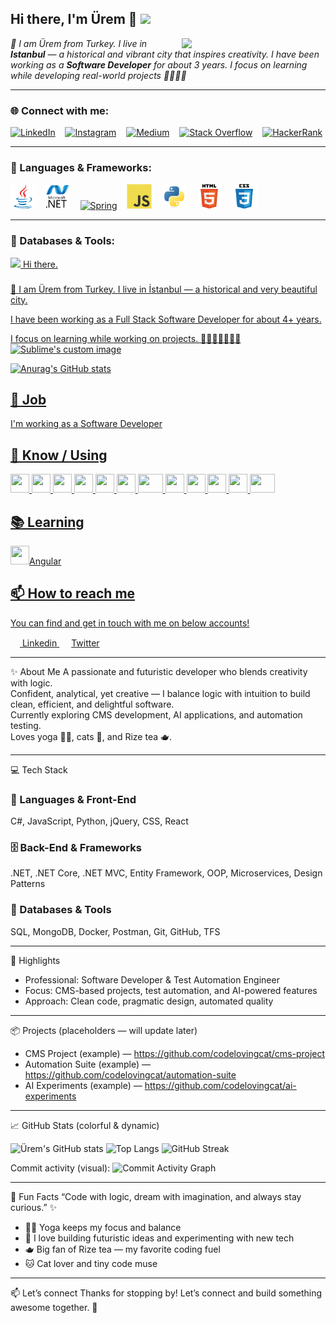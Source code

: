<h2> Hi there, I'm Ürem 👋 <img src="https://media.giphy.com/media/mGcNjsfWAjY5AEZNw6/giphy.gif" width="50"></h2>

<img align='right' src="https://media.giphy.com/media/ieyl9zmCjO4b4t6qoY/giphy.gif" width="230">

<p><em>🎯 I am Ürem from Turkey. I live in <b>Istanbul</b> — a historical and vibrant city that inspires creativity.  
I have been working as a <b>Software Developer</b> for about 3 years.  
I focus on learning while developing real-world projects 🚀👩🏼‍💻</em></p>

---

<h3>🌐 Connect with me:</h3>

<p>
<a href="https://www.linkedin.com/in/urem/" target="_blank"><img alt="LinkedIn" src="https://raw.githubusercontent.com/rahuldkjain/github-profile-readme-generator/master/src/images/icons/Social/linked-in-alt.svg" style="height:40px; width:40px" /></a>&nbsp; &nbsp;
<a href="https://www.instagram.com/urem.codes/" target="blank"><img alt="Instagram" src="https://raw.githubusercontent.com/rahuldkjain/github-profile-readme-generator/master/src/images/icons/Social/instagram.svg" style="height:40px; width:40px" /></a>&nbsp; 
&nbsp; 
<a href="https://medium.com/@urem" target="blank"><img alt="Medium" src="https://raw.githubusercontent.com/rahuldkjain/github-profile-readme-generator/master/src/images/icons/Social/medium.svg" style="height:40px; width:40px" /></a>&nbsp; 
&nbsp; 
<a href="https://stackoverflow.com/users/urem" target="blank"><img alt="Stack Overflow" src="https://raw.githubusercontent.com/rahuldkjain/github-profile-readme-generator/master/src/images/icons/Social/stack-overflow.svg" style="height:40px; width:40px" /></a>&nbsp; 
&nbsp; 
<a href="https://www.hackerrank.com/urem" target="blank"><img alt="HackerRank" src="https://raw.githubusercontent.com/rahuldkjain/github-profile-readme-generator/master/src/images/icons/Social/hackerrank.svg" style="height:40px; width:40px" /></a>
</p> 

---

<h3>🧠 Languages & Frameworks:</h3>

<p>
<a href="https://www.java.com" target="_blank"><img alt="Java" src="https://raw.githubusercontent.com/devicons/devicon/master/icons/java/java-original.svg" style="height:40px; width:40px" /></a>&nbsp;&nbsp;&nbsp;
<a href="https://dotnet.microsoft.com/" target="_blank"><img alt=".NET" src="https://raw.githubusercontent.com/devicons/devicon/master/icons/dot-net/dot-net-original-wordmark.svg" style="height:40px; width:40px" /></a>&nbsp;&nbsp;&nbsp;
<a href="https://spring.io/" target="_blank"><img alt="Spring" src="https://www.vectorlogo.zone/logos/springio/springio-icon.svg" style="height:40px; width:40px" /></a>&nbsp;&nbsp;&nbsp;
<a href="https://developer.mozilla.org/en-US/docs/Web/JavaScript" target="_blank"><img alt="JavaScript" src="https://raw.githubusercontent.com/devicons/devicon/master/icons/javascript/javascript-original.svg" style="height:40px; width:40px" /></a>&nbsp;&nbsp;&nbsp;
<a href="https://www.python.org/" target="_blank"><img alt="Python" src="https://raw.githubusercontent.com/devicons/devicon/master/icons/python/python-original.svg" style="height:40px; width:40px" /></a>&nbsp;&nbsp;&nbsp;
<a href="https://www.w3schools.com/html/" target="_blank"><img alt="HTML5" src="https://raw.githubusercontent.com/devicons/devicon/master/icons/html5/html5-original-wordmark.svg" style="height:40px; width:40px" /></a>&nbsp;&nbsp;&nbsp;
<a href="https://www.w3schools.com/css/" target="_blank"><img alt="CSS3" src="https://raw.githubusercontent.com/devicons/devicon/master/icons/css3/css3-original-wordmark.svg" style="height:40px; width:40px" /></a>&nbsp;&nbsp;&nbsp;
</p>

---

<h3>🧩 Databases & Tools:</h3>

<p>
<a href="https://www.











# <img src = "https://raw.githubusercontent.com/MartinHeinz/MartinHeinz/master/wave.gif" width = "50px"> Hi there.  
### 

🎯 I am Ürem from Turkey. I live in İstanbul — a historical and very beautiful city.
<p>I have been working as a Full Stack Software Developer for about 4+ years.</p>
I focus on learning while working on projects. 🚀👨🏾‍🚀👩🏼‍💻

<img src="https://user-images.githubusercontent.com/36550960/107927036-222f7f80-6f7f-11eb-9b97-b51bf37f4984.gif" width="200" height="150" alt="Sublime's custom image" />



![Anurag's GitHub stats](https://github-readme-stats.vercel.app/api?username=codelovingcat&hide=contribs,prs) 

## 💼 Job

I'm working as a Software Developer



## 🧠 Know / Using
<img src="https://user-images.githubusercontent.com/36550960/107998459-d536c200-6fed-11eb-9f8a-946370a0ed61.png" width="30" height="30">  <img src="https://user-images.githubusercontent.com/36550960/107997079-9ce1b480-6fea-11eb-977e-9ed16387e0fa.png" width="30" height="30"> <img src="https://user-images.githubusercontent.com/36550960/107997731-2e055b00-6fec-11eb-949f-030fce54fa80.png" width="30" height="30"> <img src="https://user-images.githubusercontent.com/36550960/107997932-ab30d000-6fec-11eb-8ebc-84741334179b.png" width="30" height="30"> <img src="https://user-images.githubusercontent.com/36550960/107997991-cb608f00-6fec-11eb-8ffe-e330c6406da8.png" width="30" height="30"> <img src="https://user-images.githubusercontent.com/36550960/107998050-f0550200-6fec-11eb-850a-49a27e573805.png" width="30" height="30"> <img src="https://user-images.githubusercontent.com/36550960/107998536-0adbab00-6fee-11eb-95cc-e75c9e11d1d4.png" width="40" height="30">  <img src="https://user-images.githubusercontent.com/36550960/107998967-f0560180-6fee-11eb-8c47-5847d6f507e4.png" width="30" height="30">  <img src="https://user-images.githubusercontent.com/36550960/107999139-6b1f1c80-6fef-11eb-8942-01522e016725.png" width="30" height="30">  <img src="https://user-images.githubusercontent.com/36550960/107999241-a15c9c00-6fef-11eb-9913-f3bff6046c03.png" width="30" height="30">  <img src="https://user-images.githubusercontent.com/36550960/108389598-7e610080-7218-11eb-9bdd-a70cd04a24c5.png" width="30" height="30">  <img src="https://user-images.githubusercontent.com/36550960/108389828-b700da00-7218-11eb-869b-18355159edc9.png" width="40" height="30"> 








 ## 📚 Learning
<img src="https://user-images.githubusercontent.com/36550960/107996818-f2699180-6fe9-11eb-87ff-30e9817c995f.png" width="30" height="30">Angular 

 ## 📫 How to reach me
You can find and get in touch with me on below accounts!

<img src="https://user-images.githubusercontent.com/36550960/107999423-ff897f00-6fef-11eb-9a06-bbbdea10e238.png" width="15" height="15"> [Linkedin ](https://www.linkedin.com/in/uremsancaktutan/)   <img src="https://user-images.githubusercontent.com/36550960/107999667-a0783a00-6ff0-11eb-82a7-0b493a5e847f.png" width="15" height="15"> [Twitter](https://twitter.com/uremifelse) 













<!--[]

<a href="https://github.com/codelovingcat?tab=followers">
        <img alt="github" src="https://camo.githubusercontent.com/e5ad1e0feaf68408b454034b196df944f1c62f214655c5285002aaa3acfa03d4/68747470733a2f2f696d672e736869656c64732e696f2f6769746875622f666f6c6c6f776572732f756e643366696e65642d763031643f7374796c653d736f6369616c" data-canonical-src="https://github/codelovingcat?tab=followers?style=social" style="max-width:100%;">
    </a>
    


<a href="https://linkedin.com/in/uremsancaktutan" rel="nofollow">
        <img alt="linkedin" src="https://camo.githubusercontent.com/adc607d5dbbe1c9ae137b3d843d842c1e49e07548fac339b01fe9c2b09fa0c65/68747470733a2f2f696d672e736869656c64732e696f2f62616467652f4c696e6b6564696e2d677265793f6c6f676f3d6c696e6b6564696e267374796c653d736f6369616c" data-canonical-src="https://img.shields.io/badge/Linkedin-grey?logo=linkedin&amp;style=social" style="max-width:100%;">
    </a>

    
<p align="center">
  <img src="https://user-images.githubusercontent.com/36550960/108242951-34174b00-7156-11eb-8d08-851cb10ff56c.gif?raw=true"  width="300" height="300  image"/> 
</p>




**codelovingcat/codelovingcat** is a ✨ _special_ ✨ repository because its `README.md` (this file) appears on your GitHub profile.


Here are some ideas to get you started:

- 🔭 I’m currently working on ...
- 🌱 I’m currently learning ...
- 👯 I’m looking to collaborate on ...
- 🤔 I’m looking for help with ...
- 💬 Ask me about ...
- 📫 How to reach me: ...
- 😄 Pronouns: ...
- ⚡ Fun fact: ...
-->
******************************************************************



✨ About Me
A passionate and futuristic developer who blends creativity with logic.  
Confident, analytical, yet creative — I balance logic with intuition to build clean, efficient, and delightful software.  
Currently exploring CMS development, AI applications, and automation testing.  
Loves yoga 🧘‍♀️, cats 🐾, and Rize tea 🫖.

---

💻 Tech Stack

### 💫 Languages & Front-End
C#, JavaScript, Python, jQuery, CSS, React

### 🗄️ Back-End & Frameworks
.NET, .NET Core, .NET MVC, Entity Framework, OOP, Microservices, Design Patterns

### 🧰 Databases & Tools
SQL, MongoDB, Docker, Postman, Git, GitHub, TFS

---

🚀 Highlights
- Professional: Software Developer & Test Automation Engineer  
- Focus: CMS-based projects, test automation, and AI-powered features  
- Approach: Clean code, pragmatic design, automated quality

---

📦 Projects (placeholders — will update later)
- CMS Project (example) — https://github.com/codelovingcat/cms-project
- Automation Suite (example) — https://github.com/codelovingcat/automation-suite
- AI Experiments (example) — https://github.com/codelovingcat/ai-experiments

---

📈 GitHub Stats (colorful & dynamic)

![Ürem's GitHub stats](https://github-readme-stats.vercel.app/api?username=codelovingcat&show_icons=true&theme=tokyonight)
![Top Langs](https://github-readme-stats.vercel.app/api/top-langs/?username=codelovingcat&layout=compact&theme=radical)
![GitHub Streak](https://github-readme-streak-stats.herokuapp.com/?user=codelovingcat&theme=catppuccin)

Commit activity (visual):
![Commit Activity Graph](https://activity-graph.herokuapp.com/graph?username=codelovingcat&theme=react-dark)

---

🌈 Fun Facts
“Code with logic, dream with imagination, and always stay curious.” ✨  
- 🧘‍♀️ Yoga keeps my focus and balance  
- 🚀 I love building futuristic ideas and experimenting with new tech  
- 🫖 Big fan of Rize tea — my favorite coding fuel  
- 🐱 Cat lover and tiny code muse

---

📫 Let’s connect
Thanks for stopping by! Let’s connect and build something awesome together. 🌟

<!-- Tip: Replace placeholder project links with real repos. You can also change themes in the stat images (tokyonight, radical, catppuccin) to match your preferred palette. -->
